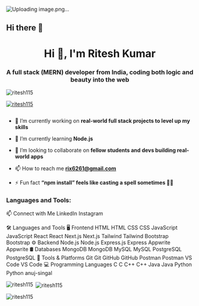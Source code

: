 ![Uploading image.png…]()


## Hi there 👋
<h1 align="center">Hi 👋, I'm Ritesh Kumar</h1>
<h3 align="center">A full stack (MERN) developer from India, coding both logic and beauty into the web</h3>

<p align="left"> <img src="https://komarev.com/ghpvc/?username=ritesh115&label=Profile%20views&color=0e75b6&style=flat" alt="ritesh115" /> </p>

<p align="left"> <a href="https://github.com/ryo-ma/github-profile-trophy"><img src="https://github-profile-trophy.vercel.app/?username=ritesh115" alt="ritesh115" /></a> </p>

<p align="left"> <a href="https://twitter.com/" target="blank"><img src="https://img.shields.io/twitter/follow/?logo=twitter&style=for-the-badge" alt="" /></a> </p>

- 🔭 I’m currently working on **real-world full stack projects to level up my skills**

- 🌱 I’m currently learning **Node.js**

- 👯 I’m looking to collaborate on **fellow students and devs building real-world apps**

- 📫 How to reach me **rix6261@gmail.com**

- ⚡ Fun fact **“npm install” feels like casting a spell sometimes 🧙‍♂️**

<p align="left">
</p>

<h3 align="left">Languages and Tools:</h3>
<p align="left"> 
📫 Connect with Me
LinkedIn   Instagram

🛠️ Languages and Tools
🖥️ Frontend
HTML
HTML	CSS
CSS	JavaScript
JavaScript	React
React	Next.js
Next.js	Tailwind
Tailwind	Bootstrap
Bootstrap
⚙️ Backend
Node.js
Node.js	Express.js
Express	Appwrite
Appwrite
🛢️ Databases
MongoDB
MongoDB	MySQL
MySQL	PostgreSQL
PostgreSQL
🧰 Tools & Platforms
Git
Git	GitHub
GitHub	Postman
Postman	VS Code
VS Code
💻 Programming Languages
C
C	C++
C++	Java
Java	Python
Python
anuj-singal
<p><img align="left" src="https://github-readme-stats.vercel.app/api/top-langs?username=ritesh115&show_icons=true&locale=en&layout=compact" alt="ritesh115" /></p>

<p>&nbsp;<img align="center" src="https://github-readme-stats.vercel.app/api?username=ritesh115&show_icons=true&locale=en" alt="ritesh115" /></p>

<p><img align="center" src="https://github-readme-streak-stats.herokuapp.com/?user=ritesh115&" alt="ritesh115" /></p>

<!--
**Ritesh115/Ritesh115** is a ✨ _special_ ✨ repository because its `README.md` (this file) appears on your GitHub profile.

Here are some ideas to get you started:

- 🔭 I’m currently working on ...
- 🌱 I’m currently learning ...
- 👯 I’m looking to collaborate on ...
- 🤔 I’m looking for help with ...
- 💬 Ask me about ...
- 📫 How to reach me: ...
- 😄 Pronouns: ...
- ⚡ Fun fact: ...
-->
